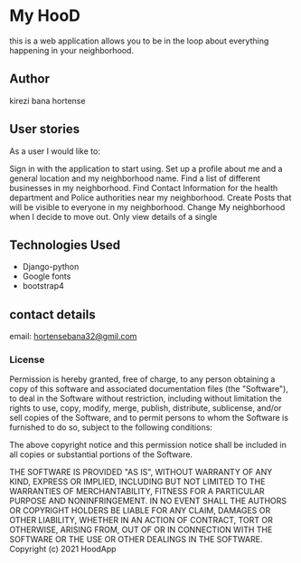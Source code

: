 # My HooD
this is a web application allows you to be in the loop about everything happening in your neighborhood. 
## Author
kirezi bana hortense

## User stories

As a user I would like to:

Sign in with the application to start using.
Set up a profile about me and a general location and my neighborhood name.
Find a list of different businesses in my neighborhood.
Find Contact Information for the health  department and Police authorities near my neighborhood.
Create Posts that will be visible to everyone in my neighborhood.
Change My neighborhood when  I decide to move out.
Only view details of a single 

## Technologies Used

 * Django-python
 * Google fonts
 * bootstrap4
 
## contact details
email: hortensebana32@gmil.com

### License

Permission is hereby granted, free of charge, to any person obtaining a copy
of this software and associated documentation files (the "Software"), to deal
in the Software without restriction, including without limitation the rights
to use, copy, modify, merge, publish, distribute, sublicense, and/or sell
copies of the Software, and to permit persons to whom the Software is
furnished to do so, subject to the following conditions:

The above copyright notice and this permission notice shall be included in all
copies or substantial portions of the Software.

THE SOFTWARE IS PROVIDED "AS IS", WITHOUT WARRANTY OF ANY KIND, EXPRESS OR
IMPLIED, INCLUDING BUT NOT LIMITED TO THE WARRANTIES OF MERCHANTABILITY, 
FITNESS FOR A PARTICULAR PURPOSE AND NONINFRINGEMENT. IN NO EVENT SHALL THE
AUTHORS OR COPYRIGHT HOLDERS BE LIABLE FOR ANY CLAIM, DAMAGES OR OTHER
LIABILITY, WHETHER IN AN ACTION OF CONTRACT, TORT OR OTHERWISE, ARISING FROM, 
OUT OF OR IN CONNECTION WITH THE SOFTWARE OR THE USE OR OTHER DEALINGS IN THE
SOFTWARE.
Copyright (c) 2021 HoodApp
